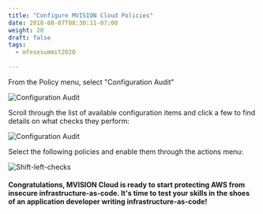 ```yaml
---
title: "Configure MVISION Cloud Policies"
date: 2018-08-07T08:30:11-07:00
weight: 20
draft: false
tags:
  - mfesesummit2020
  
---
```


From the Policy menu, select "Configuration Audit"

![Configuration Audit](/images/mfe/configaudit.png?classes=border,shadow)

Scroll through the list of available configuration items and click a few to find details on what checks they perform:

![Configuration Audit](/images/mfe/audititemdetails.png?classes=border,shadow)

Select the following policies and enable them through the actions menu:

![Shift-left-checks](/images/mfe/Shift-left-checks.png?classes=border,shadow)

#### Congratulations, MVISION Cloud is ready to start protecting AWS from insecure infrastructure-as-code.  It's time to test your skills in the shoes of an application developer writing infrastructure-as-code!
